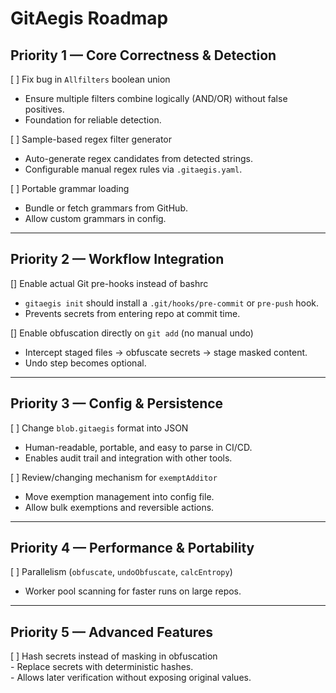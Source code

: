 # GitAegis Roadmap

## Priority 1 — Core Correctness & Detection
[ ] Fix bug in `Allfilters` boolean union  
   - Ensure multiple filters combine logically (AND/OR) without false positives.  
   - Foundation for reliable detection.  

[ ] Sample-based regex filter generator  
   - Auto-generate regex candidates from detected strings.  
   - Configurable manual regex rules via `.gitaegis.yaml`. 

[ ] Portable grammar loading  
   - Bundle or fetch grammars from GitHub.  
   - Allow custom grammars in config.   

---

## Priority 2 — Workflow Integration
[] Enable actual Git pre-hooks instead of bashrc  
   - `gitaegis init` should install a `.git/hooks/pre-commit` or `pre-push` hook.  
   - Prevents secrets from entering repo at commit time.  

[] Enable obfuscation directly on `git add` (no manual undo)  
   - Intercept staged files → obfuscate secrets → stage masked content.  
   - Undo step becomes optional.  

---

## Priority 3 — Config & Persistence
[ ] Change `blob.gitaegis` format into JSON  
   - Human-readable, portable, and easy to parse in CI/CD.  
   - Enables audit trail and integration with other tools.  

[ ] Review/changing mechanism for `exemptAdditor`  
   - Move exemption management into config file.  
   - Allow bulk exemptions and reversible actions.  

---

## Priority 4 — Performance & Portability
[ ] Parallelism (`obfuscate`, `undoObfuscate`, `calcEntropy`)  
   - Worker pool scanning for faster runs on large repos.  

---

## Priority 5 — Advanced Features
[ ] Hash secrets instead of masking in obfuscation  
    - Replace secrets with deterministic hashes.  
    - Allows later verification without exposing original values.  
